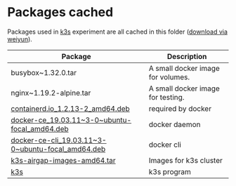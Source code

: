 # Packages cached

Packages used in [k3s](https://github.com/rancher/k3s) experiment are all cached in this folder ([download via weiyun](https://share.weiyun.com/59EgLknr)).

| Package | Description |
| ------- | ----------- |
| busybox~1.32.0.tar | A small docker image for volumes. |
| nginx~1.19.2-alpine.tar | A small docker image for testing. |
| [containerd.io_1.2.13-2_amd64.deb](https://mirrors.aliyun.com/docker-ce/linux/ubuntu/dists/focal/pool/stable/amd64/containerd.io_1.2.13-2_amd64.deb) | required by docker |
| [docker-ce_19.03.11~3-0~ubuntu-focal_amd64.deb](https://mirrors.aliyun.com/docker-ce/linux/ubuntu/dists/focal/pool/stable/amd64/docker-ce_19.03.11~3-0~ubuntu-focal_amd64.deb) | docker daemon |
| [docker-ce-cli_19.03.11~3-0~ubuntu-focal_amd64.deb](https://mirrors.aliyun.com/docker-ce/linux/ubuntu/dists/focal/pool/stable/amd64/docker-ce-cli_19.03.11~3-0~ubuntu-focal_amd64.deb) | docker cli |
| [k3s-airgap-images-amd64.tar](https://github.com/rancher/k3s/releases/download/v1.19.2+k3s1/k3s-airgap-images-amd64.tar) | Images for k3s cluster |
| [k3s](https://github.com/rancher/k3s/releases/download/v1.19.2+k3s1/k3s) | k3s program |
